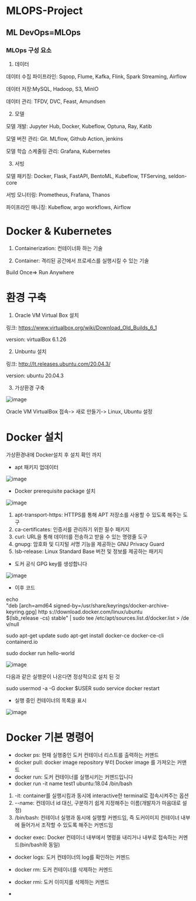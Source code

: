# MLOPS-Project

## ML DevOps=MLOps

### MLOps 구성 요소

1. 데이터
   
데이터 수집 파이프라인: Sqoop, Flume, Kafka, Flink, Spark Streaming, Airflow

데이터 저장:MySQL, Hadoop, S3, MinlO

데이터 관리: TFDV, DVC, Feast, Amundsen

   
2. 모델

모델 개발: Jupyter Hub, Docker, Kubeflow, Optuna, Ray, Katib

모델 버전 관리: Git. MLflow, Github Action, jenkins

모델 학습 스케줄링 관리: Grafana, Kubernetes
  
3. 서빙

  모델 패키징: Docker, Flask, FastAPI, BentoML, Kubeflow, TFServing, seldon-core

  서빙 모니터링: Prometheus, Frafana, Thanos

  파이프라인 매니징: Kubeflow, argo workflows, Airflow

# Docker & Kubernetes

1. Containerization: 컨테이너화 하는 기술

2. Container: 격리된 공간에서 프로세스를 실행시킬 수 있는 기술

Build Once=> Run Anywhere

# 환경 구축

1. Oracle VM Virtual Box 설치

링크: https://www.virtualbox.org/wiki/Download_Old_Builds_6_1

version: virtualBox 6.1.26

2. Unbuntu 설치

링크: http://lt.releases.ubuntu.com/20.04.3/

version: ubuntu 20.04.3

3. 가상환경 구축

![image](https://github.com/TaewonEum/MLOPS-Project/assets/104436260/5148d53a-fe79-47cb-a324-1ca0f8fdefe8)

Oracle VM VirtualBox 접속-> 새로 만들기-> Linux, Ubuntu 설정

# Docker 설치

가상환경내에 Docker설치 후 설치 확인 까지

- apt 패키지 업데이터

![image](https://github.com/TaewonEum/MLOPS-Project/assets/104436260/8477ddbe-dc22-4897-948d-9daa0bf7af8c)

- Docker prerequisite package 설치

![image](https://github.com/TaewonEum/MLOPS-Project/assets/104436260/3d1a9ea6-a134-4be8-9258-4a4b5fc27ae5)

1) apt-transport-https:  HTTPS를 통해 APT 저장소를 사용할 수 있도록 해주는 도구
2) ca-certificates:  인증서를 관리하기 위한 필수 패키지
3) curl: URL을 통해 데이터를 전송하고 받을 수 있는 명령줄 도구
4) gnupg: 암호화 및 디지털 서명 기능을 제공하는 GNU Privacy Guard
5) lsb-release: Linux Standard Base 버전 및 정보를 제공하는 패키지

- 도커 공식 GPG key를 생성합니다

![image](https://github.com/TaewonEum/MLOPS-Project/assets/104436260/0860c592-8e17-450f-8605-6c298be4454d)

- 이후 코드

echo \
"deb [arch=amd64 signed-by=/usr/share/keyrings/docker-archive-keyring.gpg] http
s://download.docker.com/linux/ubuntu \
$(lsb_release -cs) stable" | sudo tee /etc/apt/sources.list.d/docker.list > /de
v/null

sudo apt-get update
sudo apt-get install docker-ce docker-ce-cli containerd.io 

sudo docker run hello-world

![image](https://github.com/TaewonEum/MLOPS-Project/assets/104436260/8b5732a2-a61b-4801-b482-8d13339376f4)

다음과 같은 실행문이 나온다면 정상적으로 설치 된 것

sudo usermod -a -G docker $USER
sudo service docker restart


- 실행 중인 컨테이너의 목록을 표시

![image](https://github.com/TaewonEum/MLOPS-Project/assets/104436260/419a7e2f-1aec-44a1-b10f-12ded1dfe679)

# Docker 기본 명령어

- docker ps: 현재 실행중인 도커 컨테이너 리스트를 출력하는 커맨드
- docker pull: docker image repository 부터 Docker image 를 가져오는 커맨드
- docker run: 도커 컨테이너를 실행시키는 커맨드입니다
- docker run -it name test1 ubuntu:18.04 /bin/bash

1) -it: container를 실행시킴과 동시에 interactive한 terminal로 접속시켜주는 옵션
2) --name: 컨데이너 id 대신, 구분하기 쉽게 지정해주는 이름(개발자가 마음대로 설정)
3) /bin/bash: 컨테이너 실행과 동시에 실행할 커멘드임, 즉 도커이미지 컨테이너 내부에 들어가서 조작할 수 있도록 해주는 커멘드임

- docker exec: Docker 컨테이너 내부에서 명령을 내리거나 내부로 접속하는 커멘드(bin/bash와 동일)

- docker logs: 도커 컨테이너의 log를 확인하는 커멘드

- docker rm: 도커 컨테이너를 삭제하는 커멘드

- docker rmi: 도커 이미지를 삭제하는 커멘드

- 






